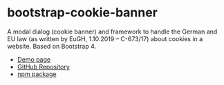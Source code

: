 # bootstrap-cookie-banner

A modal dialog (cookie banner) and framework to handle the German and EU law (as written by EuGH, 1.10.2019 – C-673/17) 
about cookies in a website. Based on Bootstrap 4.

- [Demo page](https://shaack.com/projekte/bootstrap-cookie-banner)
- [GitHub Repository](https://github.com/shaack/bootstrap-cookie-banner)
- [npm package](https://www.npmjs.com/package/bootstrap-cookie-banner)